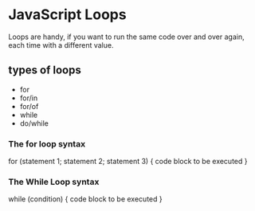 # JavaScript Loops
Loops are handy, if you want to run the same code over and over again, each time with a different value.
## types of loops
- for 
- for/in 
- for/of 
- while 
- do/while
### The for loop syntax 
for (statement 1; statement 2; statement 3) {
 code block to be executed
} 
### The While Loop syntax 
while (condition) {
  code block to be executed
}